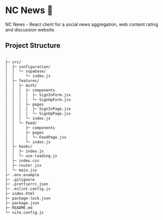 # NC News 📰

NC News - React client for a social news aggregation, web content rating and discussion website.

## Project Structure

```bash
.
├─ src/
│  ├─ configuration/
│  │  └─ supabase/
│  │     └─ index.js
│  ├─ features/
│  │  ├─ Auth/
│  │  │  ├─ components
│  │  │  │  ├─ SignInForm.jsx
│  │  │  │  └─ SignUpForm.jsx
│  │  │  ├─ pages
│  │  │  │  ├─ SignInPage.jsx
│  │  │  │  └─ SignUpPage.jsx
│  │  │  └─ index.js
│  │  └─ Feed/
│  │     ├─ components
│  │     ├─ pages
│  │     │  └─ FeedPage.jsx
│  │     └─ index.js
│  ├─ hooks/
│  │  ├─ index.js
│  │  └─ use-loading.js
│  ├─ index.css
│  ├─ router.jsx
│  └─ main.jsx
├─ .env.example
├─ .gitignore
├─ .prettierrc.json
├─ .eslint.config.js
├─ index.html
├─ package-lock.json
├─ package.json
├─ README.md
└─ vite.config.js

```
